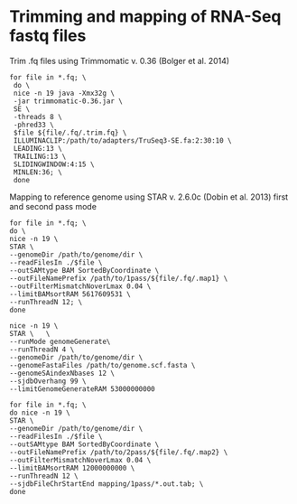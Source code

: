 # Trimming and mapping of RNA-Seq fastq files

Trim .fq files using Trimmomatic v. 0.36 (Bolger et al. 2014)
```
for file in *.fq; \
 do \
 nice -n 19 java -Xmx32g \
 -jar trimmomatic-0.36.jar \
 SE \
 -threads 8 \
 -phred33 \
 $file ${file/.fq/.trim.fq} \
 ILLUMINACLIP:/path/to/adapters/TruSeq3-SE.fa:2:30:10 \
 LEADING:13 \
 TRAILING:13 \
 SLIDINGWINDOW:4:15 \
 MINLEN:36; \
 done
 ```
 Mapping to reference genome using STAR v. 2.6.0c (Dobin et al. 2013) first and second pass mode 
 ```
 for file in *.fq; \
 do \
 nice -n 19 \
 STAR \
 --genomeDir /path/to/genome/dir \
 --readFilesIn ./$file \
 --outSAMtype BAM SortedByCoordinate \
 --outFileNamePrefix /path/to/1pass/${file/.fq/.map1} \
 --outFilterMismatchNoverLmax 0.04 \
 --limitBAMsortRAM 5617609531 \
 --runThreadN 12; \
 done
 
 nice -n 19 \
 STAR \   \
 --runMode genomeGenerate\ 
 --runThreadN 4 \
 --genomeDir /path/to/genome/dir \
 --genomeFastaFiles /path/to/genome.scf.fasta \
 --genomeSAindexNbases 12 \
 --sjdbOverhang 99 \
 --limitGenomeGenerateRAM 53000000000
 
 for file in *.fq; \
 do nice -n 19 \
 STAR \
 --genomeDir /path/to/genome/dir \
 --readFilesIn ./$file \
 --outSAMtype BAM SortedByCoordinate \
 --outFileNamePrefix /path/to/2pass/${file/.fq/.map2} \
 --outFilterMismatchNoverLmax 0.04 \
 --limitBAMsortRAM 12000000000 \
 --runThreadN 12 \
 --sjdbFileChrStartEnd mapping/1pass/*.out.tab; \
 done
 
```
